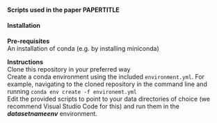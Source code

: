 #### Scripts used in the paper PAPERTITLE


#### Installation
**Pre-requisites** \
An installation of conda (e.g. by installing miniconda)

**Instructions** \
Clone this repository in your preferred way \
Create a conda environment using the included `environment.yml`. For example, navigating to the cloned repository in the command line and running `conda env create -f environemt.yml` \
Edit the provided scripts to point to your data directories of choice (we recommend Visual Studio Code for this) and run them in the ***datasetnameenv*** environment.